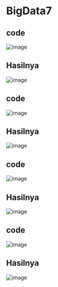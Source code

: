 # BigData7

<h2> code </h2>

![image](https://github.com/AryoBags/BigData/assets/95728907/722cf423-87a7-4610-a39c-80f2f32784cc)


<h2> Hasilnya </h2>

![image](https://github.com/AryoBags/BigData/assets/95728907/1f98d894-5636-484a-9522-f5181c6ad3e7)

<h2> code </h2>

![image](https://github.com/AryoBags/BigData/assets/95728907/6fb62578-7b31-4d87-bb7d-69e2a8e17b1f)


<h2> Hasilnya </h2>

![image](https://github.com/AryoBags/BigData/assets/95728907/518c603f-681e-4740-9477-d6db8424c9e9)



<h2> code </h2>

![image](https://github.com/AryoBags/BigData/assets/95728907/ae97c74a-54d3-4948-a7b5-5535fbdf41e6)


<h2> Hasilnya </h2>

![image](https://github.com/AryoBags/BigData/assets/95728907/c34acbce-4c41-4611-95c4-4e2749736a70)


<h2> code </h2>

![image](https://github.com/AryoBags/BigData/assets/95728907/b34331fe-6ec0-4baa-b7c6-cc7afc6a16fb)


<h2> Hasilnya </h2>

![image](https://github.com/AryoBags/BigData/assets/95728907/cf2e6071-d3b5-43bf-aca0-83b7055a49b6)


